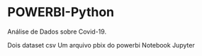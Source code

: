 # POWERBI-Python
Análise de Dados sobre Covid-19.


Dois dataset csv
Um arquivo pbix do powerbi 
Notebook Jupyter
